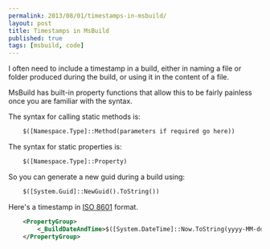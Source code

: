 ```yaml
---
permalink: 2013/08/01/timestamps-in-msbuild/
layout: post
title: Timestamps in MsBuild
published: true
tags: [msbuild, code]
---
```


I often need to include a timestamp in a build, either in naming a file
or folder produced during the build, or using it in the content of a file.

MsBuild has built-in property functions that allow this to be fairly painless
once you are familiar with the syntax.

The syntax for calling static methods is:

```xml
    $([Namespace.Type]::Method(parameters if required go here))
```

The syntax for static properties is:

```xml
    $([Namespace.Type]::Property)
```

So you can generate a new guid during a build using:

```xml
    $([System.Guid]::NewGuid().ToString())
```
Here's a timestamp in [ISO 8601](http://en.wikipedia.org/wiki/ISO_8601) format.

```xml
    <PropertyGroup>
    	<_BuildDateAndTime>$([System.DateTime]::Now.ToString(yyyy-MM-ddThhmmss))</_BuildDateAndTime>
    </PropertyGroup>
```

